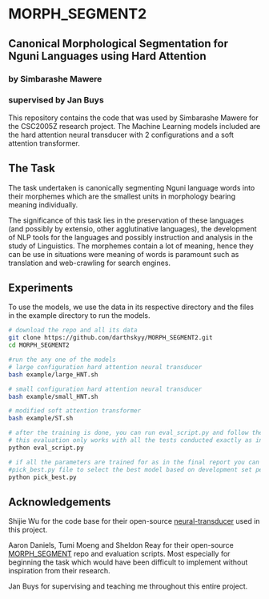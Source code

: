 # MORPH_SEGMENT2

## Canonical Morphological Segmentation for Nguni Languages using Hard Attention
### by Simbarashe Mawere
### supervised by Jan Buys

This repository contains the code that was used by Simbarashe Mawere for the CSC2005Z research project. The Machine Learning models included are the hard attention neural transducer with 2 configurations and a soft attention transformer.

## The Task
The task undertaken is canonically segmenting Nguni language words into their morphemes which are the smallest units in morphology bearing meaning individually.

The significance of this task lies in the preservation of these languages (and possibly by extensio, other agglutinative languages), the development of NLP tools for the languages and possibly instruction and analysis in the study of Linguistics. The morphemes contain a lot of meaning, hence they can be use in situations were meaning of words is paramount such as translation and web-crawling for search engines.

## Experiments

To use the models, we use the data in its respective directory and the files in the example directory to run the models.

```bash
# download the repo and all its data
git clone https://github.com/darthskyy/MORPH_SEGMENT2.git
cd MORPH_SEGMENT2

#run the any one of the models
# large configuration hard attention neural transducer
bash example/large_HNT.sh

# small configuration hard attention neural transducer
bash example/small_HNT.sh

# modified soft attention transformer
bash example/ST.sh

# after the training is done, you can run eval_script.py and follow the prompts
# this evaluation only works with all the tests conducted exactly as in the project with the job scripts in ./jobs
python eval_script.py

# if all the parameters are trained for as in the final report you can run the
#pick_best.py file to select the best model based on development set performance
python pick_best.py

```

## Acknowledgements
Shijie Wu for the code base for their open-source <a href="https://github.com/shijie-wu/neural-transducer" target="_blank">neural-transducer</a> used in this project.

Aaron Daniels, Tumi Moeng and Sheldon Reay for their open-source <a href="https://github.com/DarkPr0digy/MORPH_SEGMENT" target="_blank">MORPH_SEGMENT</a> repo and evaluation scripts. Most especially for beginning the task which would have been difficult to implement without inspiration from their research.

Jan Buys for supervising and teaching me throughout this entire project.
